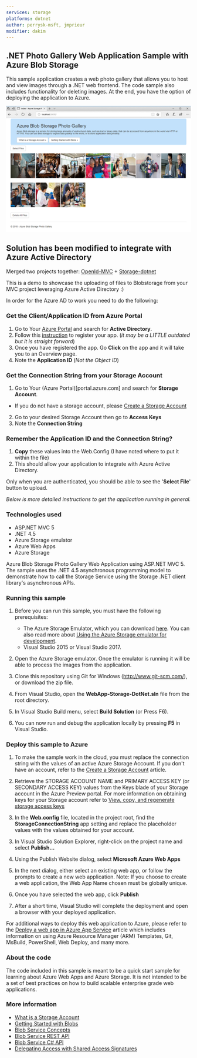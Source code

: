 ```yaml
---
services: storage
platforms: dotnet
author: perrysk-msft, jmprieur
modifier: dakim
---
```


## .NET Photo Gallery Web Application Sample with Azure Blob Storage

This sample application creates a web photo gallery that allows you to host and view images through a .NET web frontend. The code sample also includes functionality for deleting images. At the end, you have the option of deploying the application to Azure.

![Azure Blob Storage Photo Gallery Web Application Sample .NET](./images/photo-gallery.png)


## Solution has been modified to integrate with Azure Active Directory

Merged two projects together: [OpenId-MVC](https://github.com/Azure-Samples/active-directory-dotnet-webapp-openidconnect) + [Storage-dotnet](https://github.com/Azure-Samples/storage-blobs-dotnet-webapp)

This is a demo to showcase the uploading of files to Blobstorage from your MVC project leveraging Azure Active Directory :)

In order for the Azure AD to work you need to do the following:

### Get the Client/Application ID from Azure Portal
1. Go to Your [Azure Portal](portal.azure.com) and search for **Active Directory**.
2. Follow this [instruction](https://docs.microsoft.com/en-us/azure/active-directory/develop/quickstart-v1-add-azure-ad-app) to register your app. (*it may be a LITTLE outdated but it is straight forward*)
3. Once you have registered the app. Go **Click** on the app and it will take you to an Overview page.
4. Note the **Application ID** (*Not the Object ID*)

### Get the Connection String from your Storage Account
1. Go to Your (Azure Portal)[portal.azure.com] and search for **Storage Account**.
  - If you do not have a storage account, please [Create a Storage Account](https://azure.microsoft.com/en-us/documentation/articles/storage-create-storage-account/)  
2. Go to your desired Storage Account then go to **Access Keys**
3. Note the **Connection String**

### Remember the Application ID and the Connection String?
1. **Copy** these values into the Web.Config (I have noted where to put it within the file)
2. This should allow your application to integrate with Azure Active Directory. 

Only when you are authenticated, you should be able to see the '**Select File**' button to upload.


*Below is more detailed instructions to get the application running in general.*

### Technologies used
- ASP.NET MVC 5
- .NET 4.5
- Azure Storage emulator
- Azure Web Apps
- Azure Storage

Azure Blob Storage Photo Gallery Web Application using ASP.NET MVC 5. The sample uses the .NET 4.5 asynchronous programming model to demonstrate how to call the Storage Service using the Storage .NET client library's asynchronous APIs.

### Running this sample
1. Before you can run this sample, you must have the following prerequisites:
	- The Azure Storage Emulator, which you can download [here](https://go.microsoft.com/fwlink/?linkid=717179&clcid=0x409). You can also read more about [Using the Azure Storage emulator for development](https://docs.microsoft.com/en-us/azure/storage/common/storage-use-emulator).
	- Visual Studio 2015 or Visual Studio 2017.

2. Open the Azure Storage emulator. Once the emulator is running it will be able to process the images from the application.

3. Clone this repository using Git for Windows (http://www.git-scm.com/), or download the zip file.

4. From Visual Studio, open the **WebApp-Storage-DotNet.sln** file from the root directory.

5. In Visual Studio Build menu, select **Build Solution** (or Press F6).

6. You can now run and debug the application locally by pressing **F5** in Visual Studio.

### Deploy this sample to Azure

1. To make the sample work in the cloud, you must replace the connection string with the values of an active Azure Storage Account. If you don't have an account, refer to the [Create a Storage Account](https://azure.microsoft.com/en-us/documentation/articles/storage-create-storage-account/) article.

2. Retrieve the STORAGE ACCOUNT NAME and PRIMARY ACCESS KEY (or SECONDARY ACCESS KEY) values from the Keys blade of your Storage account in the Azure Preview portal. For more information on obtaining keys for your Storage account refer to [View, copy, and regenerate storage access keys](https://azure.microsoft.com/en-us/documentation/articles/storage-create-storage-account/#view-copy-and-regenerate-storage-access-keys)

2. In the **Web.config** file, located in the project root, find the **StorageConnectionString** app setting and replace the placeholder values with the values obtained for your account.

  <add key="StorageConnectionString" value="DefaultEndpointsProtocol=https;AccountName=[Enter Your Storage AccountName];AccountKey=[Enter Your Storage AccountKey]" />

3. In Visual Studio Solution Explorer, right-click on the project name and select **Publish...**

4. Using the Publish Website dialog, select **Microsoft Azure Web Apps**

5. In the next dialog, either select an existing web app, or follow the prompts to create a new web application. Note: If you choose to create a web application, the Web App Name chosen must be globally unique.

6. Once you have selected the web app, click **Publish**

7. After a short time, Visual Studio will complete the deployment and open a browser with your deployed application.

For additional ways to deploy this web application to Azure, please refer to the [Deploy a web app in Azure App Service](https://azure.microsoft.com/en-us/documentation/articles/web-sites-deploy/) article which includes information on using Azure Resource Manager (ARM) Templates, Git, MsBuild, PowerShell, Web Deploy, and many more.

### About the code
The code included in this sample is meant to be a quick start sample for learning about Azure Web Apps and Azure Storage. It is not intended to be a set of best practices on how to build scalable enterprise grade web applications.

### More information
- [What is a Storage Account](http://azure.microsoft.com/en-us/documentation/articles/storage-whatis-account/)
- [Getting Started with Blobs](http://azure.microsoft.com/en-us/documentation/articles/storage-dotnet-how-to-use-blobs/)
- [Blob Service Concepts](http://msdn.microsoft.com/en-us/library/dd179376.aspx)
- [Blob Service REST API](http://msdn.microsoft.com/en-us/library/dd135733.aspx)
- [Blob Service C# API](http://go.microsoft.com/fwlink/?LinkID=398944)
- [Delegating Access with Shared Access Signatures](http://azure.microsoft.com/en-us/documentation/articles/storage-dotnet-shared-access-signature-part-1/)
